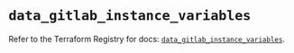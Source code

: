 # `data_gitlab_instance_variables`

Refer to the Terraform Registry for docs: [`data_gitlab_instance_variables`](https://registry.terraform.io/providers/gitlabhq/gitlab/18.1.0/docs/data-sources/instance_variables).
